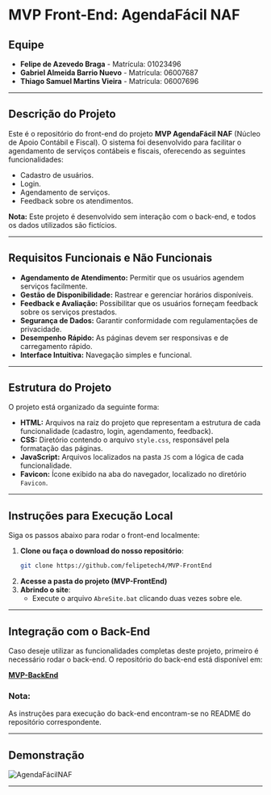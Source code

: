 # MVP Front-End: AgendaFácil NAF

## Equipe
- **Felipe de Azevedo Braga** - Matrícula: 01023496  
- **Gabriel Almeida Barrio Nuevo** - Matrícula: 06007687  
- **Thiago Samuel Martins Vieira** - Matrícula: 06007696

---

## Descrição do Projeto
Este é o repositório do front-end do projeto **MVP AgendaFácil NAF** (Núcleo de Apoio Contábil e Fiscal). O sistema foi desenvolvido para facilitar o agendamento de serviços contábeis e fiscais, oferecendo as seguintes funcionalidades:

- Cadastro de usuários.
- Login.
- Agendamento de serviços.
- Feedback sobre os atendimentos.

**Nota:** Este projeto é desenvolvido sem interação com o back-end, e todos os dados utilizados são fictícios.

---

## Requisitos Funcionais e Não Funcionais
- **Agendamento de Atendimento:** Permitir que os usuários agendem serviços facilmente.
- **Gestão de Disponibilidade:** Rastrear e gerenciar horários disponíveis.
- **Feedback e Avaliação:** Possibilitar que os usuários forneçam feedback sobre os serviços prestados.
- **Segurança de Dados:** Garantir conformidade com regulamentações de privacidade.
- **Desempenho Rápido:** As páginas devem ser responsivas e de carregamento rápido.
- **Interface Intuitiva:** Navegação simples e funcional.

---

## Estrutura do Projeto
O projeto está organizado da seguinte forma:

- **HTML:** Arquivos na raiz do projeto que representam a estrutura de cada funcionalidade (cadastro, login, agendamento, feedback).
- **CSS:** Diretório contendo o arquivo `style.css`, responsável pela formatação das páginas.
- **JavaScript:** Arquivos localizados na pasta `JS` com a lógica de cada funcionalidade.
- **Favicon:** Ícone exibido na aba do navegador, localizado no diretório `Favicon`.

---

## Instruções para Execução Local
Siga os passos abaixo para rodar o front-end localmente:

1. **Clone ou faça o download do nosso repositório**:
   ```bash
   git clone https://github.com/felipetech4/MVP-FrontEnd
   ```
2. **Acesse a pasta do projeto (MVP-FrontEnd)**
3. **Abrindo o site**:
   - Execute o arquivo `AbreSite.bat` clicando duas vezes sobre ele.
---
## Integração com o Back-End
Caso deseje utilizar as funcionalidades completas deste projeto, primeiro é necessário rodar o back-end. O repositório do back-end está disponível em:

[**MVP-BackEnd**](https://github.com/felipetech4/MVP-BackEnd)

### Nota:
As instruções para execução do back-end encontram-se no README do repositório correspondente.

---

## Demonstração
![AgendaFácilNAF](https://github.com/felipetech4/MVP/assets/97922422/5d53d360-9e2f-4a7a-91a0-8df6a1b5fb51)

---